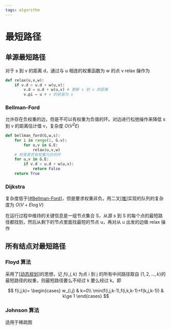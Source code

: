 ```yaml
---
tags: algorithm
---
```


# 最短路径

## 单源最短路径

对于 s 到 v 的距离 d，通过与 u 相连的权重函数为 w 的点 v relax 操作为

```python
def relax(u,v,w):
    if v.d > u.d + w(u,v):
        v.d = u.d + w(u,v) # 更新 s 到 v 的距离
        v.pi = u # v 的前驱为 u
```

### Bellman-Ford

允许存在负权重的边，但是不可以有权重为负值的环。对边进行松弛操作来降低 s 到 v 的距离估计值 v，复杂度 $O(V^2E)$

```python
def bellman_ford(G,w,s):
    for i in range(1, G.v):
        for u,v in G.E:
            relax(u,v,w)
    # 检查是否有权重为负的环
    for u,v in G.E:
        if v.d > u.d + w(u,v):
            return False
    return True
```

### Dijkstra

复杂度低于[[#Bellman-Ford]]，但是要求权重非负。用二叉[[堆]]实现的队列的复杂度为 $O(V+E \log V)$

在运行过程中维持的关键信息是一组节点集合 S，从源 s 到 S 的每个点的最短路径都找到，然后从剩下的节点里面找最短的节点 u，再对从 u 出发的边做 relax 操作

## 所有结点对最短路径

### Floyd 算法

采用了[[动态规划]]的思想，记 $f(i,j,k)$ 为点 i 到 j 的所有中间路径取自 $\{1,2,\dots, k\}$的最短路径的权重，则最短路径要么不经过 k 要么经过 k。即

$$
f(i,j,k)=
\begin{cases}
    w_{i,j} & k=0\\
    \min(f(i,j,k-1),f(i,k,k-1)+f(k,j,k-1)) & k\ge 1
\end{cases}
$$

### Johnson 算法

适用于稀疏图

[//begin]: # "Autogenerated link references for markdown compatibility"
[#Bellman-Ford]: 最短路径.md "最短路径"
[堆]: ../data_structure/堆.md "堆"
[动态规划]: ../动态规划.md "动态规划"
[//end]: # "Autogenerated link references"
